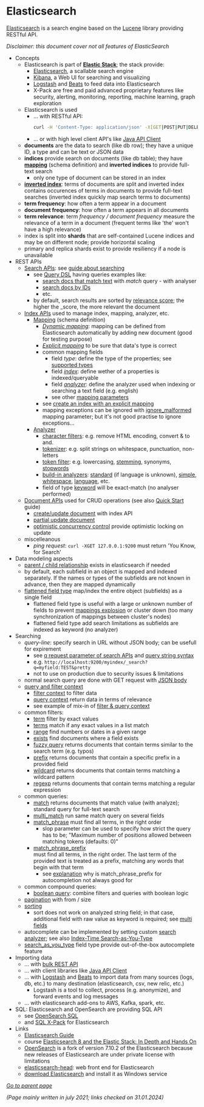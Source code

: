 # Elasticsearch

[Elasticsearch](https://github.com/elastic/elasticsearch)
is a search engine based on the [Lucene](https://lucene.apache.org/) library providing RESTful API. 

*Disclaimer: this document cover not all features of ElasticSearch*

* Concepts
  * Elasticsearch is part of **[Elastic Stack](https://www.elastic.co/what-is/elk-stack)**; the stack provide:
    * [Elasticsearch](https://www.elastic.co/elasticsearch/), a scallable search engine
    * [Kibana](https://www.elastic.co/kibana/), a Web UI for searching and visualizing
    * [Logstash](https://www.elastic.co/guide/en/logstash/current/introduction.html) and [Beats](https://www.elastic.co/beats/) to feed data into Elasticsearch
    * X-Pack are free and paid advanced proprietary features like security, alerting, monitoring, reporting, machine learning, graph exploration
  * Elasticsearch is used 
    * ... with RESTful API:
      ```bash
      curl -H 'Content-Type: application/json' -X[GET|POST|PUT|DELETE] <URL> -d '<BODY>`
      ```
    * ... or with high level client API's like [Java API Client](https://www.elastic.co/guide/en/elasticsearch/client/java-api-client/current/index.html)
  * **documents** are the data to search (like db row); they have a unique ID, a type and can be text or JSON data
  * **indices** provide search on documents (like db table); 
    they have [**mapping**](https://www.elastic.co/guide/en/elasticsearch/reference/current/mapping.html) (schema definition) and **inverted indices** to provide full-text search
    * only one type of document can be stored in an index
  * [**inverted index**](https://www.geeksforgeeks.org/inverted-index/): terms of documents are split and inverted index contains occurences of terms in documents to provide full-text searches (inverted index quickly map search terms to documents)
  * **term frequency**: how often a term appear in a document
  * **document frequency**: how often a term appears in all documents
  * **term relevance**: term *frequency / document frequency* measure the relevance of a term in a document (frequent terms like 'the' won't have a high relevance)
  * index is split into **shards** that are self-contained Lucene indices and may be on different node; provide horizontal scaling 
  * primary and replica shards exist to provide resiliency if a node is unavailable
* REST APIs
  * [Search APIs](https://www.elastic.co/guide/en/elasticsearch/reference/current/search.html): see [guide about searching](https://www.elastic.co/guide/en/elasticsearch/reference/current/search-your-data.html)
    * see [Query DSL](https://www.elastic.co/guide/en/elasticsearch/reference/current/query-dsl.html) having queries examples like:
      * [search docs that match text](https://www.elastic.co/guide/en/elasticsearch/reference/current/query-dsl-match-query.html) with *match* query - with analyser
      * [search docs by IDs](https://www.elastic.co/guide/en/elasticsearch/reference/current/query-dsl-ids-query.html)
      * etc. 
    * by default, search results are sorted by [relevance score](https://www.elastic.co/guide/en/elasticsearch/reference/current/query-filter-context.html#relevance-scores); the higher the _score, the more relevant the document
  * [Index APIs](https://www.elastic.co/guide/en/elasticsearch/reference/current/indices.html) used to manage index, mapping, analyzer, etc.
    * [Mapping](https://www.elastic.co/guide/en/elasticsearch/reference/current/mapping.html) (schema definition)
      * [*Dynamic mapping*](https://www.elastic.co/guide/en/elasticsearch/reference/current/dynamic-field-mapping.html): mapping can be defined from Elasticsearch automatically by adding new document (good for testing purpose)
      * [*Explicit mapping*](https://www.elastic.co/guide/en/elasticsearch/reference/current/explicit-mapping.html) to be sure that data's type is correct
      * common mapping fields
        * field *type*: define the type of the properties; see [supported types](https://www.elastic.co/guide/en/elasticsearch/reference/current/mapping-types.html)
        * field [*index*](https://www.elastic.co/guide/en/elasticsearch/reference/current/mapping-index.html): define wether of a properties is indexed/queryable
        * field [*analyzer*](https://www.elastic.co/guide/en/elasticsearch/reference/current/analyzer.html): define the analyzer used when indexing or searching a text field (e.g. english)
        * see other [mapping parameters](https://www.elastic.co/guide/en/elasticsearch/reference/current/mapping-params.html)
      * see [create an index with an explicit mapping](https://www.elastic.co/guide/en/elasticsearch/reference/current/explicit-mapping.html#create-mapping)
      * mapping exceptions can be ignored with [ignore_malformed](https://www.elastic.co/guide/en/elasticsearch/reference/current/ignore-malformed.html)
        mapping parameter; but it's not good practise to ignore exceptions...
    * [Analyzer](https://www.elastic.co/guide/en/elasticsearch/reference/current/analyzer-anatomy.html)
      * [character filters](https://www.elastic.co/guide/en/elasticsearch/reference/current/analyzer-anatomy.html#analyzer-anatomy-character-filters): e.g. remove HTML encoding, convert & to and.
      * [tokenizer](https://www.elastic.co/guide/en/elasticsearch/reference/current/analyzer-anatomy.html#analyzer-anatomy-tokenizer): e.g. split strings on whitespace, punctuation, non-letters
      * [token filter](https://www.elastic.co/guide/en/elasticsearch/reference/current/analyzer-anatomy.html#analyzer-anatomy-token-filters): e.g. lowercasing, [stemming](https://en.wikipedia.org/wiki/Stemming), synonyms, [stopwords](https://en.wikipedia.org/wiki/Stop_word)
      * [build-in analyzers](https://www.elastic.co/guide/en/elasticsearch/reference/current/analysis-analyzers.html):
        [standard](https://www.elastic.co/guide/en/elasticsearch/reference/current/analysis-standard-analyzer.html) (if language is unknown),
        [simple](https://www.elastic.co/guide/en/elasticsearch/reference/current/analysis-simple-analyzer.html),
        [whitespace](https://www.elastic.co/guide/en/elasticsearch/reference/current/analysis-whitespace-analyzer.html),
        [language](https://www.elastic.co/guide/en/elasticsearch/reference/current/analysis-lang-analyzer.html), etc.
      * field of type [keyword](https://www.elastic.co/guide/en/elasticsearch/reference/current/keyword.html) will be exact-match (no analyser performed)
  * [Document APIs](https://www.elastic.co/guide/en/elasticsearch/reference/current/docs.html) used for CRUD operations (see also [Quick Start](https://www.elastic.co/guide/en/elasticsearch/reference/current/getting-started.html#add-single-document) guide)
    * [create/update document](https://www.elastic.co/guide/en/elasticsearch/reference/current/docs-index_.html) with index API
    * [partial update document](https://www.elastic.co/guide/en/elasticsearch/reference/current/docs-update.html#_update_part_of_a_document)
    * [optimistic concurrency control](https://www.elastic.co/guide/en/elasticsearch/reference/current/optimistic-concurrency-control.html) provide optimistic locking on update
  * miscelleanous
    * *ping request*: `curl -XGET 127.0.0.1:9200` must return 'You Know, for Search'
* Data modeling aspects
  * [parent / child relationship](https://www.elastic.co/guide/en/elasticsearch/reference/current/parent-join.html) exists in elasticsearch if needed
  * by default, each subfield in an object is mapped and indexed separately. If the names or types of the subfields 
    are not known in advance, then they are mapped dynamically
  * [flattened field type](https://www.elastic.co/guide/en/elasticsearch/reference/current/flattened.html)
    map/index the entire object (subfields) as a single field
    * flattened field type is useful with a large or unknown number of fields to prevent [mappings explosion](https://www.elastic.co/guide/en/elasticsearch/reference/current/mapping.html#mapping-limit-settings)
      or cluster down (too many synchronization of mappings between cluster's nodes)
    * flattened field type add search limitations as subfields are indexed as keyword (no analyzer)
* Searching
  * *query-line*: specify search in URL without JSON body; can be usefull for expirement
    * see [q request parameter of search APIs](https://www.elastic.co/guide/en/elasticsearch/reference/current/search-search.html#search-api-query-params-q)
      and [query string syntax](https://www.elastic.co/guide/en/elasticsearch/reference/current/query-dsl-query-string-query.html#query-string-syntax)
    * e.g. `http://localhost:9200/myindex/_search?q=myfield:TEST&pretty`
    * not to use on production due to security issues & limitations
  * normal search query are done with GET request with [JSON body](https://www.elastic.co/guide/en/elasticsearch/reference/current/search-search.html#search-search-api-request-body)
  * [query and filter context](https://www.elastic.co/guide/en/elasticsearch/reference/current/query-filter-context.html#query-filter-context)
    * [filter context](https://www.elastic.co/guide/en/elasticsearch/reference/current/query-filter-context.html#filter-context) to filter data
    * [query context](https://www.elastic.co/guide/en/elasticsearch/reference/current/query-filter-context.html#query-context)
      return data in terms of relevance
    * see example of mix-in of [filter & query context](https://www.elastic.co/guide/en/elasticsearch/reference/current/query-filter-context.html#query-filter-context-ex)
  * common filters:
    * [term](https://www.elastic.co/guide/en/elasticsearch/reference/current/query-dsl-term-query.html)
      filter by exact values
    * [terms](https://www.elastic.co/guide/en/elasticsearch/reference/current/query-dsl-terms-query.html)
      match if any exact values in a list match
    * [range](https://www.elastic.co/guide/en/elasticsearch/reference/current/query-dsl-range-query.html)
      find numbers or dates in a given range
    * [exists](https://www.elastic.co/guide/en/elasticsearch/reference/current/query-dsl-exists-query.html)
      find documents where a field exists
    * [fuzzy query](https://www.elastic.co/guide/en/elasticsearch/reference/current/query-dsl-fuzzy-query.html)
      returns documents that contain terms similar to the search term (e.g. typos)
    * [prefix](https://www.elastic.co/guide/en/elasticsearch/reference/current/query-dsl-prefix-query.html)
      returns documents that contain a specific prefix in a provided field
    * [wildcard](https://www.elastic.co/guide/en/elasticsearch/reference/current/query-dsl-wildcard-query.html)
      returns documents that contain terms matching a wildcard pattern
    * [regexp](https://www.elastic.co/guide/en/elasticsearch/reference/current/query-dsl-regexp-query.html)
      returns documents that contain terms matching a regular expression
  * common queries:
    * [match](https://www.elastic.co/guide/en/elasticsearch/reference/current/query-dsl-match-query.html)
      returns documents that match value (with analyze); standard query for full-text search
    * [multi_match](https://www.elastic.co/guide/en/elasticsearch/reference/current/query-dsl-multi-match-query.html)
      run same match query on several fields
    * [match_phrase](https://www.elastic.co/guide/en/elasticsearch/reference/current/query-dsl-match-query-phrase.html)
      must find all terms, in the right order
      * slop parameter can be used to specify how strict the query has to be; 
        "Maximum number of positions allowed between matching tokens (defaults: 0)"
    * [match_phrase_prefix](https://www.elastic.co/guide/en/elasticsearch/reference/current/query-dsl-match-query-phrase-prefix.html)    
      must find all terms, in the right order. The last term of the provided text is treated as a prefix, 
      matching any words that begin with that term
      * see [explanation](https://www.elastic.co/guide/en/elasticsearch/reference/current/query-dsl-match-query-phrase-prefix.html#match-phrase-prefix-autocomplete)
        why is match_phrase_prefix for autocompletion not always good for
  * common compound queries: 
    * [boolean query](https://www.elastic.co/guide/en/elasticsearch/reference/current/query-dsl-bool-query.html): combine filters and queries with boolean logic
  * [pagination](https://www.elastic.co/guide/en/elasticsearch/reference/current/paginate-search-results.html)
    with from / size
  * [sorting](https://www.elastic.co/guide/en/elasticsearch/reference/current/sort-search-results.html)  
    * sort does not work on analyzed string field; 
      in that case, additional field with raw value as keyword is required;
      see [multi fields](https://www.elastic.co/guide/en/elasticsearch/reference/current/multi-fields.html)
  * autocomplete can be implemented by setting custom [search analyzer](https://www.elastic.co/guide/en/elasticsearch/reference/current/search-analyzer.html);
    see also [Index-Time Search-as-You-Type](https://www.elastic.co/guide/en/elasticsearch/guide/2.x/_index_time_search_as_you_type.html)
  * [search_as_you_type](https://www.elastic.co/guide/en/elasticsearch/reference/current/search-as-you-type.html)
    field type provide out-of-the-box autocomplete feature
* Importing data
  * ... with [bulk REST API](https://www.elastic.co/guide/en/elasticsearch/reference/current/docs-bulk.html)
  * ... with client libraries like [Java API Client](https://www.elastic.co/guide/en/elasticsearch/client/java-api-client/current/index.html)
  * ... with [Logstash](https://www.elastic.co/guide/en/logstash/current/introduction.html) and [Beats](https://www.elastic.co/beats/) to import data 
      from many sources (logs, db, etc.) to many destination (elasticsearch, csv, new relic, etc.)
    * Logstash is a tool to collect, process (e.g. anonymize), and forward events and log messages
  * ... with elasticsearch add-ons to AWS, Kafka, spark, etc.
* SQL: Elasticsearch and OpenSearch are providing SQL API
  * see [OpenSearch SQL](https://opensearch.org/docs/search-plugins/sql/index/)
  * and [SQL X-Pack](https://www.elastic.co/guide/en/elasticsearch/reference/current/xpack-sql.html) for Elasticsearch
* Links
  * [Elasticsearch Guide](https://www.elastic.co/guide/en/elasticsearch/reference/current/index.html)
  * course [Elasticsearch 8 and the Elastic Stack: In Depth and Hands On](https://www.udemy.com/course/elasticsearch-7-and-elastic-stack/)
  * [OpenSearch](https://www.opensearch.org) is a fork of version 7.10.2 of the Elasticsearch because new releases of Elasticsearch are under private license with limitations
  * [elasticsearch-head](http://mobz.github.io/elasticsearch-head/): web front end for Elasticsearch
  * [download Elasticsearch](https://www.elastic.co/downloads/elasticsearch) and install it as Windows service

[*Go to parent page*](README.md)

*(Page mainly written in july 2021; links checked on 31.01.2024)*
